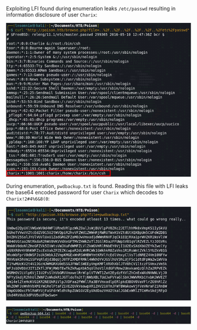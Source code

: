 Exploiting LFI found during enumeration leaks `/etc/passwd` resulting in information disclosure of user `Charix`:


![charix-user.png](../../../_resources/charix-user.png)


During enumeration, `pwdbackup.txt` is found. Reading this file with LFI leaks the base64 encoded password for user `Charix` which decodes to `Charix!2#4%6&8(0`:


![pwdbackup.png](../../../_resources/pwdbackup.png)


![charix-pass.png](../../../_resources/charix-pass.png)





